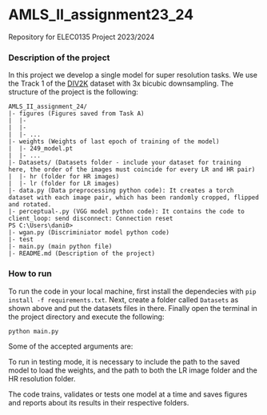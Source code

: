# AMLS_II_assignment23_24
Repository for ELEC0135 Project 2023/2024

### Description of the project

In this project we develop a single model for super resolution tasks. We use the Track 1 of the [DIV2K](https://data.vision.ee.ethz.ch/cvl/DIV2K/) dataset with 3x bicubic downsampling. The structure 
of the project is the following:

```
AMLS_II_assignment_24/
|- figures (Figures saved from Task A)
|  |-
|  |-
|  |- ...
|- weights (Weights of last epoch of training of the model)
|  |- 249_model.pt
|  |- ...
|- Datasets/ (Datasets folder - include your dataset for training here, the order of the images must coincide for every LR and HR pair)
|  |- hr (folder for HR images)
|  |- lr (folder for LR images)
|- data.py (Data preprocessing python code): It creates a torch dataset with each image pair, which has been randomly cropped, flipped and rotated.
|- perceptual-.py (VGG model python code): It contains the code to client_loop: send disconnect: Connection reset
PS C:\Users\dani0>
|- wgan.py (Discriminiator model python code)
|- test
|- main.py (main python file)
|- README.md (Description of the project)
```

### How to run

To run the code in your local machine, first install the dependecies with `pip install -f requirements.txt`. Next, create a folder called `Datasets` as shown above and put the datasets files in 
there. Finally open the terminal in the project directory and execute the following:

`python main.py`

Some of the accepted arguments are: 

To run in testing mode, it is necessary to include the path to the saved model to load the weights, and the path to both the LR image folder and the HR resolution folder.

The code trains, validates or tests one model at a time and saves figures and reports about its results in their respective folders.
